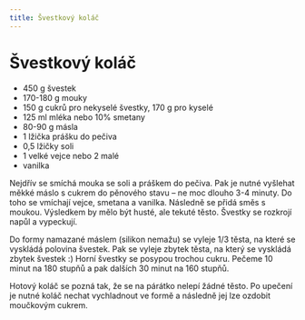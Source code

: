 ```yaml
---
title: Švestkový koláč
---
```


# Švestkový koláč

* 450 g švestek
* 170-180 g mouky
* 150 g cukrů pro nekyselé švestky, 170 g pro kyselé
* 125 ml mléka nebo 10% smetany
* 80-90 g másla
* 1 lžička prášku do pečiva
* 0,5 lžičky soli
* 1 velké vejce nebo 2 malé
* vanilka

Nejdřív se smíchá mouka se soli a práškem do pečiva. Pak je nutné vyšlehat měkké máslo s cukrem do pěnového stavu – 
ne moc dlouho 3-4 minuty. Do toho se vmíchají vejce, smetana a vanilka. Následně se přidá směs s moukou. 
Výsledkem by mělo být husté, ale tekuté těsto. Švestky se rozkrojí napůl a vypeckují. 

Do formy namazané máslem (silikon nemažu) se vyleje 1/3 těsta, na které se vyskládá 
polovina švestek. Pak se vyleje zbytek těsta, na který se vyskládá zbytek švestek :) 
Horní švestky se posypou trochou cukru. Pečeme 10 minut na 180 stupňů a pak dalších 30 minut na 160 stupňů.

Hotový koláč se pozná tak, že se na párátko nelepí žádné těsto. Po upečení je nutné koláč nechat vychladnout 
ve formě a následně jej lze ozdobit moučkovým cukrem.